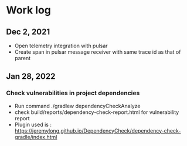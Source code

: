 # Work log

## Dec 2, 2021
* Open telemetry integration with pulsar
* Create span in pulsar message receiver with same trace id as that of parent

## Jan 28, 2022
### Check vulnerabilities in project dependencies
* Run command ./gradlew dependencyCheckAnalyze
* check build/reports/dependency-check-report.html for vulnerability report
* Plugin used is : https://jeremylong.github.io/DependencyCheck/dependency-check-gradle/index.html

